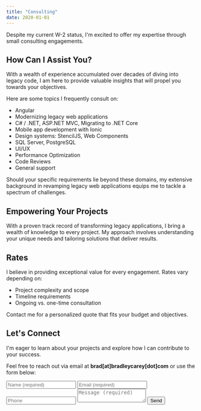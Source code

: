 ```yaml
---
title: "Consulting"
date: 2020-01-01
---
```


Despite my current W-2 status, I'm excited to offer my expertise through small consulting engagements.

## How Can I Assist You?

With a wealth of experience accumulated over decades of diving into legacy code, I am here to provide valuable insights that will propel you towards your objectives.

Here are some topics I frequently consult on:

- Angular
- Modernizing legacy web applications
- C# / .NET, ASP.NET MVC, Migrating to .NET Core
- Mobile app development with Ionic
- Design systems: StencilJS, Web Components
- SQL Server, PostgreSQL
- UI/UX
- Performance Optimization
- Code Reviews
- General support

Should your specific requirements lie beyond these domains, my extensive background in revamping legacy web applications equips me to tackle a spectrum of challenges.

## Empowering Your Projects

With a proven track record of transforming legacy applications, I bring a wealth of knowledge to every project. My approach involves understanding your unique needs and tailoring solutions that deliver results.

## Rates

I believe in providing exceptional value for every engagement. Rates vary depending on:

- Project complexity and scope
- Timeline requirements
- Ongoing vs. one-time consultation

Contact me for a personalized quote that fits your budget and objectives.

## Let's Connect

I'm eager to learn about your projects and explore how I can contribute to your success.

Feel free to reach out via email at **brad[at]bradleycarey[dot]com** or use the form below:

<form action="https://getform.io/f/08250cf3-2d2d-4ede-a843-fbd90ab29322" method="POST">
  <input type="text" name="name" placeholder="Name (required)" required>
  <input type="email" name="email" placeholder="Email (required)" required>
  <input type="tel" name="tel" placeholder="Phone">
  <textarea name="message" minlength="50" placeholder="Message (required)" required></textarea>
  <button type="submit">Send</button>
</form>
